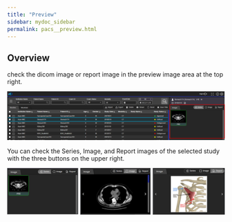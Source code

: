 ```yaml
---
title: "Preview"
sidebar: mydoc_sidebar
permalink: pacs__preview.html
---
```


## Overview

check the dicom image or report image in the preview image area at the top right.

<img src="images\pacs\preview\preview1.png" />

You can check the Series, Image, and Report images of the selected study with the three buttons on the upper right.

<img src="images\pacs\preview\preview2.png" />
